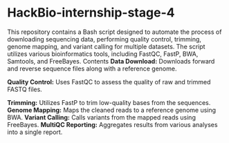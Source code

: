 # HackBio-internship-stage-4

This repository contains a Bash script designed to automate the process of downloading sequencing data, performing quality control, trimming, genome mapping, and variant calling for multiple datasets. The script utilizes various bioinformatics tools, including FastQC, FastP, BWA, Samtools, and FreeBayes.
Contents
**Data Download:** Downloads forward and reverse sequence files along with a reference genome.

**Quality Control:** Uses FastQC to assess the quality of raw and trimmed FASTQ files.

**Trimming:** Utilizes FastP to trim low-quality bases from the sequences.
**Genome Mapping:** Maps the cleaned reads to a reference genome using BWA.
**Variant Calling:** Calls variants from the mapped reads using FreeBayes.
**MultiQC Reporting:** Aggregates results from various analyses into a single report.
